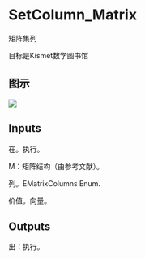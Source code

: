 # SetColumn_Matrix

矩阵集列

目标是Kismet数学图书馆

## 图示

![]($-20221218-19523339.png)

## Inputs

在。执行。

M：矩阵结构（由参考文献）。

列。EMatrixColumns Enum.

价值。向量。  

## Outputs

出：执行。
